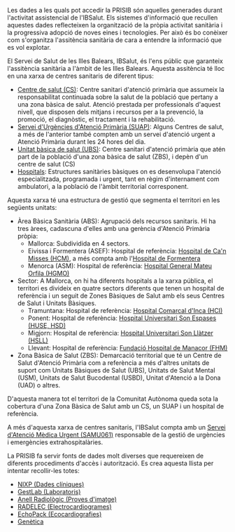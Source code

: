Les dades a les quals pot accedir la PRISIB són aquelles generades durant l'activitat assistencial de l'IBSalut. Els sistemes d'informació que recullen aquestes dades reflecteixen la organització de la pròpia activitat sanitària i la progressiva adopció de noves eines i tecnologies. Per això és bo conèixer com s'organitza l'assitència sanitària de cara a entendre la informació que es vol explotar.

El Servei de Salut de les Illes Balears, IBSalut, és l'ens públic que garanteix l'assitència sanitària a l'àmbit de les Illes Balears. Aquesta assitència té lloc en una xarxa de centres sanitaris de diferent tipus:

- [Centre de salut (CS)](https://www.ibsalut.es/servei/recursos-i-centres-sanitaris/centres-sanitaris/centres-de-salut): Centre sanitari d'atenció primària que assumeix la responsabilitat continuada sobre la salut de la població que pertany a una zona bàsica de salut. Atenció prestada per professionals d'aquest nivell, que disposen dels mitjans i recursos per a la prevenció, la promoció, el diagnòstic, el tractament i la rehabilitació.
- [Servei d'Urgències d'Atenció Primària (SUAP)](https://www.ibsalut.es/servei/recursos-i-centres-sanitaris/centres-sanitaris/pac-suap): Alguns Centres de salut, a més de l'anterior també compten amb un servei d'atenció urgent a Atenció Primària durant les 24 hores del dia. 
- [Unitat bàsica de salut (UBS)](https://www.ibsalut.es/servei/recursos-i-centres-sanitaris/centres-sanitaris/unitats-basiques-de-salut): Centre sanitari d'atenció primària que atén part de la població d'una zona bàsica de salut (ZBS), i depèn d'un centre de salut (CS)
- [Hospitals](https://www.ibsalut.es/servei/recursos-i-centres-sanitaris/centres-sanitaris/hospitals): Estructures sanitàries bàsiques on es desenvolupa l'atenció especialitzada, programada i urgent, tant en règim d'internament com ambulatori, a la població de l'àmbit territorial corresponent.

Aquesta xarxa té una estructura de gestió que segmenta el territori en les següents unitats:
- Àrea Bàsica Sanitària (ABS): Agrupació dels recursos sanitaris. Hi ha tres àrees, cadascuna d'elles amb una gerència d'Atenció Primària pròpia: 
    - Mallorca: Subdividida en 4 sectors.
    - Eivissa i Formentera (ASEF): Hospital de referència: [Hospital de Ca'n Misses (HCM)](https://www.ibsalut.es/servei/recursos-i-centres-sanitaris/centres-sanitaris/hospitals/hospital-can-misses), a més compta amb l'[Hospital de Formentera](https://www.ibsalut.es/servei/organitzacio/gerencies-ibsalut/gerencia-de-l-area-de-salut-d-eivissa-i-formentera/hospital-de-formentera)
    - Menorca (ASM): Hospital de referència: [Hospital General Mateu Orfila (HGMO)](https://www.ibsalut.es/servei/recursos-i-centres-sanitaris/centres-sanitaris/hospitals/hospital-mateu-orfila)
- Sector: A Mallorca, on hi ha diferents hospitals a la xarxa pública, el territori es divideix en quatre sectors diferents que tenen un hospital de referència i un seguit de Zones Bàsiques de Salut amb els seus Centres de Salut i Unitats Bàsiques.
    - Tramuntana: Hospital de referència: [Hospital Comarcal d'Inca (HCI)](https://www.ibsalut.es/servei/recursos-i-centres-sanitaris/centres-sanitaris/hospitals/hospital-comarcal-d-inca)
    - Ponent: Hospital de referència: [Hospital Universitari Son Espases (HUSE, HSD)](https://www.ibsalut.es/servei/recursos-i-centres-sanitaris/centres-sanitaris/hospitals/hospital-universitari-son-espases)
    - Migjorn: Hospital de referència: [Hospital Universitari Son Llàtzer (HSLL)](https://www.ibsalut.es/servei/recursos-i-centres-sanitaris/centres-sanitaris/hospitals/hospital-son-llatzer)
    - Llevant: Hospital de referència: [Fundació Hospital de Manacor (FHM)](https://www.ibsalut.es/servei/recursos-i-centres-sanitaris/centres-sanitaris/hospitals/hospital-de-manacor)
- Zona Bàsica de Salut (ZBS): Demarcació territorial que té un Centre de Salut d'Atenció Primària com a referència a més d'altres unitats de suport com Unitats Bàsiques de Salut (UBS), Unitats de Salut Mental (USM), Unitats de Salut Bucodental (USBD), Unitat d'Atenció a la Dona (UAD) o altres.

D'aquesta manera tot el territori de la Comunitat Autònoma queda sota la cobertura d'una Zona Bàsica de Salut amb un CS, un SUAP i un hospital de referència. 

A més d'aquesta xarxa de centres sanitaris, l'IBSalut compta amb un [Servei d'Atenció Mèdica Urgent (SAMU061)](https://www.ibsalut.es/servei/organitzacio/gerencies-ibsalut/gerencia-del-servei-d-atencio-medica-urgent-061) responsable de la gestió de urgències i emergències extrahospitalàries.

La PRISIB fa servir fonts de dades molt diverses que requereixen de diferents procediments d'accès i autorització. Es crea aquesta llista per intentar recollir-les totes:

- [NIXP (Dades clíniques)](./NIXP.md)
- [GestLab (Laboratoris)](./GestLab.md)
- [Anell Radiològic (Proves d'imatge)](./Anell-Radiol%C3%B2gic.md)
- [RADELEC (Electrocardiogrames)](./RADELEC.md)
- [EchoPack (Ecocardiografies)](./EchoPack.md)
- [Genètica](./Gen%C3%A8tica.md)